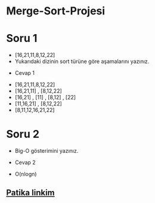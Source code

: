 # Merge-Sort-Projesi
# Soru 1
* [16,21,11,8,12,22]
* Yukarıdaki dizinin sort türüne göre aşamalarını yazınız.
- Cevap 1
* [16,21,11,8,12,22]
* [16,21,11] , [8,12,22]
* [16,21] , [11] , [8,12] , [22]
* [11,16,21] , [8,12,22]
* [8,11,12,16,21,22]
# Soru 2
* Big-O gösterimini yazınız.
- Cevap 2
* O(nlogn)
 ## [Patika linkim](https://app.patika.dev/yasinsuleymanoglu)
